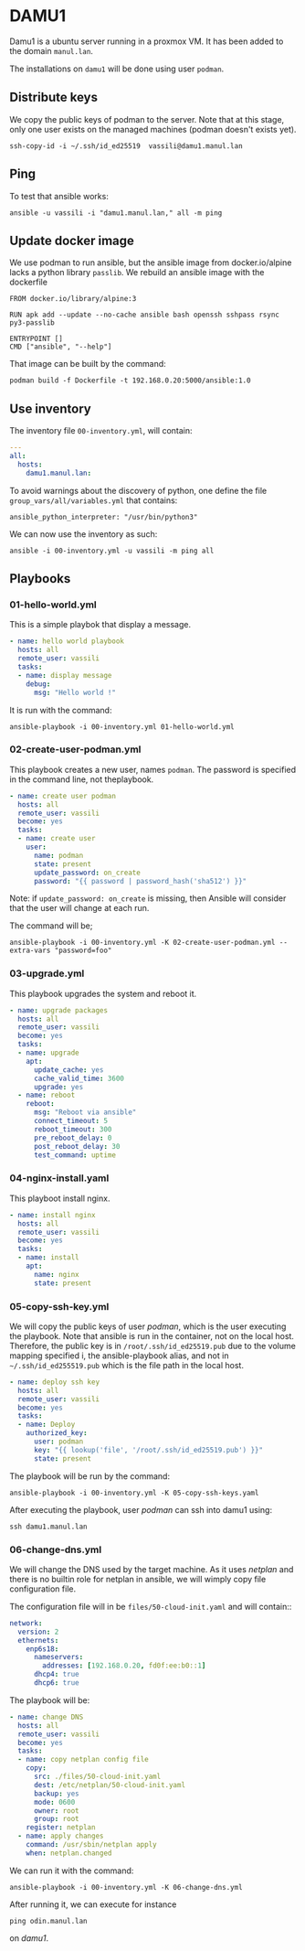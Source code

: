 # DAMU1

Damu1 is a ubuntu server running in a proxmox VM.
It has been added to the domain `manul.lan`.

The installations on `damu1` will be done using user `podman`.



## Distribute keys

We copy the public keys of podman to the server. Note that at this stage, only one user exists on the managed machines (podman doesn't exists yet).

    ssh-copy-id -i ~/.ssh/id_ed25519  vassili@damu1.manul.lan

## Ping

To test that ansible works:

    ansible -u vassili -i "damu1.manul.lan," all -m ping

## Update docker image

We use podman to run ansible, but the ansible image from docker.io/alpine lacks a python library `passlib`.
We rebuild an ansible image with the dockerfile


```
FROM docker.io/library/alpine:3

RUN apk add --update --no-cache ansible bash openssh sshpass rsync py3-passlib

ENTRYPOINT []
CMD ["ansible", "--help"]
```

That image can be built by the command:

    podman build -f Dockerfile -t 192.168.0.20:5000/ansible:1.0


## Use inventory

The inventory file `00-inventory.yml`, will contain:

```yaml
---
all:
  hosts:
    damu1.manul.lan:
```

To avoid warnings about the discovery of python, one define the file `group_vars/all/variables.yml` that contains:

    ansible_python_interpreter: "/usr/bin/python3"

We can now use the inventory as such:

    ansible -i 00-inventory.yml -u vassili -m ping all

## Playbooks

###  01-hello-world.yml

This is a simple playbok that display a message.

```yaml
- name: hello world playbook
  hosts: all
  remote_user: vassili
  tasks:
  - name: display message
    debug:
      msg: "Hello world !"
```

It is run with the command:

    ansible-playbook -i 00-inventory.yml 01-hello-world.yml

###  02-create-user-podman.yml

This playbook creates a new user, names `podman`. The password is specified in the command line, not theplaybook.

```yaml
- name: create user podman
  hosts: all
  remote_user: vassili
  become: yes
  tasks:
  - name: create user
    user:
      name: podman
      state: present
      update_password: on_create
      password: "{{ password | password_hash('sha512') }}"
```

Note: if `update_password: on_create` is missing, then Ansible will consider that the user will change at each run.

The command will be;

    ansible-playbook -i 00-inventory.yml -K 02-create-user-podman.yml --extra-vars "password=foo"

### 03-upgrade.yml

This playbook upgrades the system and reboot it.

```yaml
- name: upgrade packages
  hosts: all
  remote_user: vassili
  become: yes
  tasks:
  - name: upgrade
    apt:
      update_cache: yes
      cache_valid_time: 3600
      upgrade: yes
  - name: reboot
    reboot:
      msg: "Reboot via ansible"
      connect_timeout: 5
      reboot_timeout: 300
      pre_reboot_delay: 0
      post_reboot_delay: 30
      test_command: uptime
```

### 04-nginx-install.yaml

This playboot install nginx.

```yaml
- name: install nginx
  hosts: all
  remote_user: vassili
  become: yes
  tasks:
  - name: install
    apt:
      name: nginx
      state: present
```

### 05-copy-ssh-key.yml

We will copy the public keys of user *podman*, which is the user executing the playbook.
Note that ansible is run in the container, not on the local host. Therefore, the public key is
in `/root/.ssh/id_ed25519.pub` due to the volume mapping specified i, the ansible-playbook alias, and not 
in `~/.ssh/id_ed255519.pub` which is the file path in the local host.


```yaml
- name: deploy ssh key
  hosts: all
  remote_user: vassili
  become: yes
  tasks:
  - name: Deploy
    authorized_key:
      user: podman
      key: "{{ lookup('file', '/root/.ssh/id_ed25519.pub') }}"
      state: present
```

The playbook will be run by the command:

    ansible-playbook -i 00-inventory.yml -K 05-copy-ssh-keys.yaml

After executing the playbook, user *podman* can ssh into damu1 using:

    ssh damu1.manul.lan

### 06-change-dns.yml

We will change the DNS used by the target machine. As it uses *netplan* and there is no builtin role for
netplan in ansible, we will wimply copy file configuration file.

The configuration file will in be `files/50-cloud-init.yaml` and will contain::

```yaml
network:
  version: 2
  ethernets:
    enp6s18:
      nameservers:
        addresses: [192.168.0.20, fd0f:ee:b0::1]
      dhcp4: true
      dhcp6: true
```

The playbook will be:

```yaml
- name: change DNS
  hosts: all
  remote_user: vassili
  become: yes
  tasks:
  - name: copy netplan config file
    copy:
      src: ./files/50-cloud-init.yaml
      dest: /etc/netplan/50-cloud-init.yaml
      backup: yes
      mode: 0600
      owner: root
      group: root
    register: netplan
  - name: apply changes
    command: /usr/sbin/netplan apply
    when: netplan.changed
```

We can run it with the command:

    ansible-playbook -i 00-inventory.yml -K 06-change-dns.yml
    
After running it, we can execute for instance

    ping odin.manul.lan

on *damu1*.
    